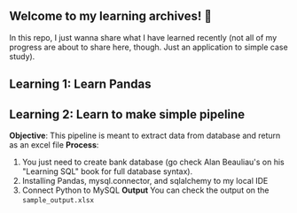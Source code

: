 ## Welcome to my learning archives! 📖
In this repo, I just wanna share what I have learned recently (not all of my progress are about to share here, though. Just an application to simple case study).

## Learning 1: Learn Pandas
## Learning 2: Learn to make simple pipeline
**Objective**: This pipeline is meant to extract data from database and return as an excel file
**Process**:
1. You just need to create bank database (go check Alan Beauliau's on his "Learning SQL" book for full database syntax).
2. Installing Pandas, mysql.connector, and sqlalchemy to my local IDE
3. Connect Python to MySQL
**Output**
You can check the output on the ```sample_output.xlsx```
